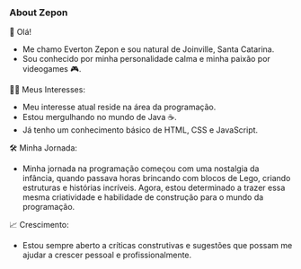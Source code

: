 ### About Zepon

👋 Olá!
- Me chamo Everton Zepon e sou natural de Joinville, Santa Catarina.
- Sou conhecido por minha personalidade calma e minha paixão por videogames 🎮.

👨‍💻 Meus Interesses:
- Meu interesse atual reside na área da programação.
- Estou mergulhando no mundo de Java ☕.
- Já tenho um conhecimento básico de HTML, CSS e JavaScript.

🛠️ Minha Jornada:
- Minha jornada na programação começou com uma nostalgia da infância, quando passava horas brincando com blocos de Lego, criando estruturas e histórias incríveis. Agora, estou determinado a trazer essa mesma criatividade e habilidade de construção para o mundo da programação.

📈 Crescimento:
- Estou sempre aberto a críticas construtivas e sugestões que possam me ajudar a crescer pessoal e profissionalmente.
